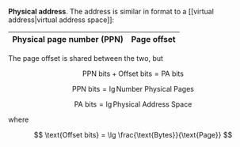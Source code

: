 **Physical address**. The address is similar in format to a [[virtual address|virtual address space]]:

|Physical page number (PPN) |Page offset|
|------------------|-----------|

The page offset is shared between the two, but 

$$
\text{PPN bits} + \text{Offset bits} = \text{PA bits}
$$

$$
\text{PPN bits} = \lg \text{Number Physical Pages}
$$

$$
\text{PA bits} = \lg \text{Physical Address Space}
$$

where 

$$
\text{Offset bits} = \lg \frac{\text{Bytes}}{\text{Page}}
$$